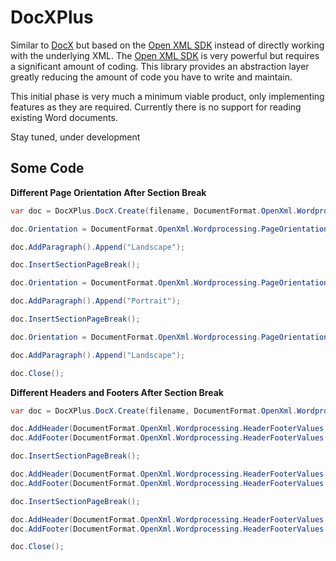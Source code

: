 # DocXPlus
Similar to [DocX](https://github.com/WordDocX/DocX) but based on the [Open XML SDK](https://github.com/OfficeDev/Open-XML-SDK) instead of directly
working with the underlying XML. The [Open XML SDK](https://github.com/OfficeDev/Open-XML-SDK) is very powerful but requires a significant amount of coding. This library provides an abstraction layer 
greatly reducing the amount of code you have to write and maintain.

This initial phase is very much a minimum viable product, only implementing features as they are required. Currently there is no support for reading
existing Word documents.

Stay tuned, under development

## Some Code
**Different Page Orientation After Section Break**
``` c#
var doc = DocXPlus.DocX.Create(filename, DocumentFormat.OpenXml.WordprocessingDocumentType.Document);

doc.Orientation = DocumentFormat.OpenXml.Wordprocessing.PageOrientationValues.Landscape;

doc.AddParagraph().Append("Landscape");

doc.InsertSectionPageBreak();

doc.Orientation = DocumentFormat.OpenXml.Wordprocessing.PageOrientationValues.Portrait;

doc.AddParagraph().Append("Portrait");

doc.InsertSectionPageBreak();

doc.Orientation = DocumentFormat.OpenXml.Wordprocessing.PageOrientationValues.Landscape;

doc.AddParagraph().Append("Landscape");

doc.Close();
```
**Different Headers and Footers After Section Break**
```c#
var doc = DocXPlus.DocX.Create(filename, DocumentFormat.OpenXml.WordprocessingDocumentType.Document);

doc.AddHeader(DocumentFormat.OpenXml.Wordprocessing.HeaderFooterValues.Default).AddParagraph().Append("Header 1");
doc.AddFooter(DocumentFormat.OpenXml.Wordprocessing.HeaderFooterValues.Default).AddParagraph().Append("Footer 1");

doc.InsertSectionPageBreak();

doc.AddHeader(DocumentFormat.OpenXml.Wordprocessing.HeaderFooterValues.Default).AddParagraph().Append("Header 2");
doc.AddFooter(DocumentFormat.OpenXml.Wordprocessing.HeaderFooterValues.Default).AddParagraph().Append("Footer 2");

doc.InsertSectionPageBreak();

doc.AddHeader(DocumentFormat.OpenXml.Wordprocessing.HeaderFooterValues.Default).AddParagraph().Append("Header 3");
doc.AddFooter(DocumentFormat.OpenXml.Wordprocessing.HeaderFooterValues.Default).AddParagraph().Append("Footer 3");

doc.Close();
```